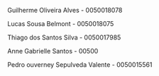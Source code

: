 Guilherme Oliveira Alves - 0050018078

Lucas Sousa Belmont - 0050018075

Thiago dos Santos Silva - 0050017985

Anne Gabrielle Santos - 00500

Pedro ouverney Sepulveda Valente - 0050015561
